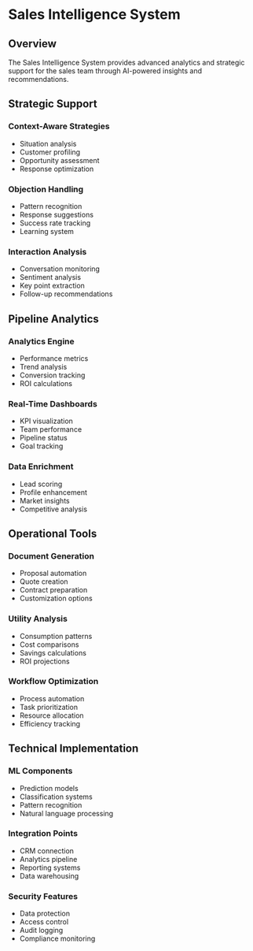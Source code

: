 # Sales Intelligence System

## Overview
The Sales Intelligence System provides advanced analytics and strategic support for the sales team through AI-powered insights and recommendations.

## Strategic Support

### Context-Aware Strategies
- Situation analysis
- Customer profiling
- Opportunity assessment
- Response optimization

### Objection Handling
- Pattern recognition
- Response suggestions
- Success rate tracking
- Learning system

### Interaction Analysis
- Conversation monitoring
- Sentiment analysis
- Key point extraction
- Follow-up recommendations

## Pipeline Analytics

### Analytics Engine
- Performance metrics
- Trend analysis
- Conversion tracking
- ROI calculations

### Real-Time Dashboards
- KPI visualization
- Team performance
- Pipeline status
- Goal tracking

### Data Enrichment
- Lead scoring
- Profile enhancement
- Market insights
- Competitive analysis

## Operational Tools

### Document Generation
- Proposal automation
- Quote creation
- Contract preparation
- Customization options

### Utility Analysis
- Consumption patterns
- Cost comparisons
- Savings calculations
- ROI projections

### Workflow Optimization
- Process automation
- Task prioritization
- Resource allocation
- Efficiency tracking

## Technical Implementation

### ML Components
- Prediction models
- Classification systems
- Pattern recognition
- Natural language processing

### Integration Points
- CRM connection
- Analytics pipeline
- Reporting systems
- Data warehousing

### Security Features
- Data protection
- Access control
- Audit logging
- Compliance monitoring
